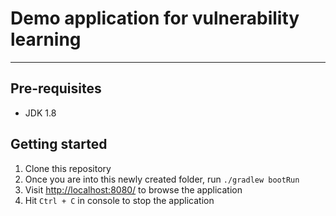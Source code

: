 # Demo application for vulnerability learning
--------------

## Pre-requisites
* JDK 1.8

## Getting started
1. Clone this repository
2. Once you are into this newly created folder, run `./gradlew bootRun`
3. Visit [http://localhost:8080/](http://localhost:8080/) to browse the application
4. Hit `Ctrl + C` in console to stop the application
